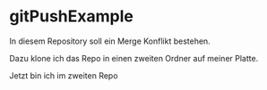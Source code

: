 # gitPushExample

In diesem Repository soll ein Merge Konflikt bestehen.

Dazu klone ich das Repo in einen zweiten Ordner auf meiner Platte.

Jetzt bin ich im zweiten Repo